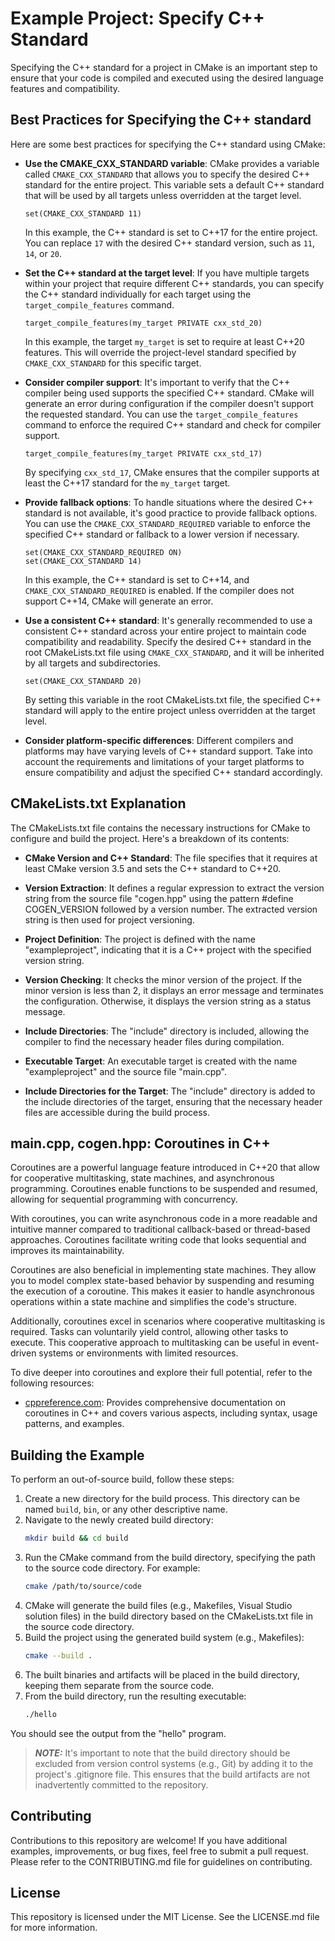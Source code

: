 # Example Project: Specify C++ Standard
Specifying the C++ standard for a project in CMake is an important step to ensure that your code is compiled and executed using the desired language features and compatibility. 

## Best Practices for Specifying the C++ standard
Here are some best practices for specifying the C++ standard using CMake:


- **Use the CMAKE_CXX_STANDARD variable**: CMake provides a variable called `CMAKE_CXX_STANDARD` that allows you to specify the desired C++ standard for the entire project. This variable sets a default C++ standard that will be used by all targets unless overridden at the target level.
  ```
  set(CMAKE_CXX_STANDARD 11)
  ```
  In this example, the C++ standard is set to C++17 for the entire project. You can replace `17` with the desired C++ standard version, such as `11`, `14`, or `20`.

- **Set the C++ standard at the target level**: If you have multiple targets within your project that require different C++ standards, you can specify the C++ standard individually for each target using the `target_compile_features` command.
  ```
  target_compile_features(my_target PRIVATE cxx_std_20)
  ```
  In this example, the target `my_target` is set to require at least C++20 features. This will override the project-level standard specified by `CMAKE_CXX_STANDARD` for this specific target.

- **Consider compiler support**: It's important to verify that the C++ compiler being used supports the specified C++ standard. CMake will generate an error during configuration if the compiler doesn't support the requested standard. You can use the `target_compile_features` command to enforce the required C++ standard and check for compiler support.
  ```
  target_compile_features(my_target PRIVATE cxx_std_17)
  ```
  By specifying `cxx_std_17`, CMake ensures that the compiler supports at least the C++17 standard for the `my_target` target.

- **Provide fallback options**: To handle situations where the desired C++ standard is not available, it's good practice to provide fallback options. You can use the `CMAKE_CXX_STANDARD_REQUIRED` variable to enforce the specified C++ standard or fallback to a lower version if necessary.
  ```
  set(CMAKE_CXX_STANDARD_REQUIRED ON)
  set(CMAKE_CXX_STANDARD 14)
  ```
  In this example, the C++ standard is set to C++14, and `CMAKE_CXX_STANDARD_REQUIRED` is enabled. If the compiler does not support C++14, CMake will generate an error.

- **Use a consistent C++ standard**: It's generally recommended to use a consistent C++ standard across your entire project to maintain code compatibility and readability. Specify the desired C++ standard in the root CMakeLists.txt file using `CMAKE_CXX_STANDARD`, and it will be inherited by all targets and subdirectories.
  ```
  set(CMAKE_CXX_STANDARD 20)
  ```
  By setting this variable in the root CMakeLists.txt file, the specified C++ standard will apply to the entire project unless overridden at the target level.

- **Consider platform-specific differences**: Different compilers and platforms may have varying levels of C++ standard support. Take into account the requirements and limitations of your target platforms to ensure compatibility and adjust the specified C++ standard accordingly.

##  CMakeLists.txt Explanation

The CMakeLists.txt file contains the necessary instructions for CMake to configure and build the project. Here's a breakdown of its contents:

- **CMake Version and C++ Standard**: The file specifies that it requires at least CMake version 3.5 and sets the C++ standard to C++20.

- **Version Extraction**: It defines a regular expression to extract the version string from the source file "cogen.hpp" using the pattern #define COGEN_VERSION followed by a version number. The extracted version string is then used for project versioning.

- **Project Definition**: The project is defined with the name "exampleproject", indicating that it is a C++ project with the specified version string.

- **Version Checking**: It checks the minor version of the project. If the minor version is less than 2, it displays an error message and terminates the configuration. Otherwise, it displays the version string as a status message.

- **Include Directories**: The "include" directory is included, allowing the compiler to find the necessary header files during compilation.

- **Executable Target**: An executable target is created with the name "exampleproject" and the source file "main.cpp".

- **Include Directories for the Target**: The "include" directory is added to the include directories of the target, ensuring that the necessary header files are accessible during the build process.

## main.cpp, cogen.hpp: Coroutines in C++

Coroutines are a powerful language feature introduced in C++20 that allow for cooperative multitasking, state machines, and asynchronous programming. Coroutines enable functions to be suspended and resumed, allowing for sequential programming with concurrency.

With coroutines, you can write asynchronous code in a more readable and intuitive manner compared to traditional callback-based or thread-based approaches. Coroutines facilitate writing code that looks sequential and improves its maintainability.

Coroutines are also beneficial in implementing state machines. They allow you to model complex state-based behavior by suspending and resuming the execution of a coroutine. This makes it easier to handle asynchronous operations within a state machine and simplifies the code's structure.

Additionally, coroutines excel in scenarios where cooperative multitasking is required. Tasks can voluntarily yield control, allowing other tasks to execute. This cooperative approach to multitasking can be useful in event-driven systems or environments with limited resources.

To dive deeper into coroutines and explore their full potential, refer to the following resources:
- [cppreference.com](https://en.cppreference.com/w/cpp/language/coroutines): Provides comprehensive documentation on coroutines in C++ and covers various aspects, including syntax, usage patterns, and examples.

## Building the Example

To perform an out-of-source build, follow these steps:

1. Create a new directory for the build process. This directory can be named `build`, `bin`, or any other descriptive name.
2. Navigate to the newly created build directory:
   ```bash
   mkdir build && cd build
   ```
3. Run the CMake command from the build directory, specifying the path to the source code directory. For example:
   ```bash
   cmake /path/to/source/code
   ```
4. CMake will generate the build files (e.g., Makefiles, Visual Studio solution files) in the build directory based on the CMakeLists.txt file in the source code directory.
5. Build the project using the generated build system (e.g., Makefiles):
   ```bash
   cmake --build .
   ```
6. The built binaries and artifacts will be placed in the build directory, keeping them separate from the source code.
7. From the build directory, run the resulting executable:
   ```bash
   ./hello
   ```
You should see the output from the "hello" program.

> **_NOTE:_** It's important to note that the build directory should be excluded from version control systems (e.g., Git) by adding it to the project's .gitignore file. This ensures that the build artifacts are not inadvertently committed to the repository.

## Contributing

Contributions to this repository are welcome! If you have additional examples, improvements, or bug fixes, feel free to submit a pull request. Please refer to the CONTRIBUTING.md file for guidelines on contributing.

## License

This repository is licensed under the MIT License. See the LICENSE.md file for more information.
